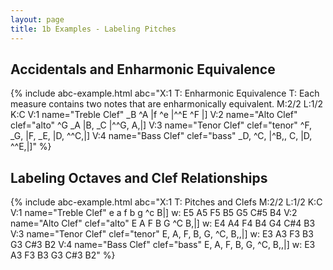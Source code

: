 ```yaml
---
layout: page
title: 1b Examples - Labeling Pitches
---
```


## Accidentals and Enharmonic Equivalence

{% include abc-example.html abc="X:1
T: Enharmonic Equivalence
T: Each measure contains two notes that are enharmonically equivalent.
M:2/2
L:1/2
K:C
V:1 name="Treble Clef"
_B ^A |f ^e |^^E ^F |]
V:2 name="Alto Clef" clef="alto"
^G _A |B, _C |^^G, A,|]
V:3 name="Tenor Clef" clef="tenor"
^F, _G, |F, _E, |D, ^^C,|]
V:4 name="Bass Clef" clef="bass"
_D, ^C, |^B,, C, |D, ^^E,|]" %}

## Labeling Octaves and Clef Relationships

{% include abc-example.html abc="X:1
T: Pitches and Clefs
M:2/2
L:1/2
K:C
V:1 name="Treble Clef"
e a f b g ^c B|]
w: E5 A5 F5 B5 G5 C#5 B4
V:2 name="Alto Clef" clef="alto"
E A F B G ^C B,|]
w: E4 A4 F4 B4 G4 C#4 B3
V:3 name="Tenor Clef" clef="tenor"
E, A, F, B, G, ^C, B,,|]
w: E3 A3 F3 B3 G3 C#3 B2
V:4 name="Bass Clef" clef="bass"
E, A, F, B, G, ^C, B,,|]
w: E3 A3 F3 B3 G3 C#3 B2" %}